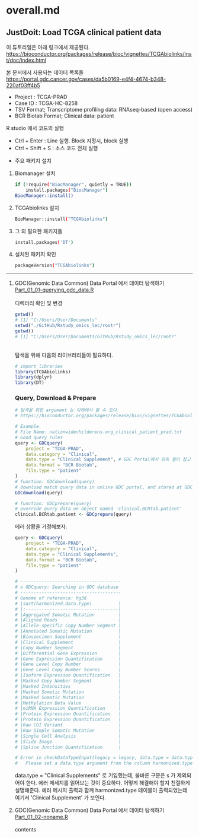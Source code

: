 # overall.md

## JustDoit: Load TCGA clinical patient data
이 튜토리얼은 아래 링크에서 제공된다.</br>
<a>
https://bioconductor.org/packages/release/bioc/vignettes/TCGAbiolinks/inst/doc/index.html</a></br>

본 문서에서 사용되는 데이터 목록들</br>
<a>https://portal.gdc.cancer.gov/cases/da5b0169-e4f4-4674-b348-220af03ff4b5</a>
* Project : TCGA-PRAD
* Case ID : TCGA-HC-8258
* TSV Format; Transcriptome profiling data: RNAseq-based (open access)
* BCR Biotab Format; Clinical data: patient

R studio 에서 코드의 실행
-  Ctrl + Enter : Line 실행. Block 지정시, block 실행
-  Ctrl + Shift + S : 소스 코드 전체 실행

* 주요 패키지 설치
 1. Biomanager 설치
     ```bash
     if (!require("BiocManager", quietly = TRUE))
         install.packages("BiocManager")
     BiocManager::install()
     ```
 2. TCGAbiolinks 설치
     ```bash
     BioManager::install("TCGAbiolinks")
     ```
 3. 그 외 필요한 패키지들
     ```bash
     install.packages('DT')
     ```
 4. 설치된 패키지 확인
     ```bash
     packageVersion("TCGAbiolinks")
     ```
---
1. GDC(Genomic Data Common) Data Portal 에서 데이터 탐색하기</br>
   <u>Part_01_01-querying_gdc_data.R</u></br>
    </br>디렉터리 확인 및 변경
    ```r
    getwd()
    # [1] "C:/Users/User/Documents"
    setwd("./GitHub/Rstudy_omics_lec/rootr")
    getwd()
    # [1] "C:/Users/User/Documents/GitHub/Rstudy_omics_lec/rootr"
    ```
    </br>탐색을 위해 다음의 라이브러리들이 필요하다.
    ```r
    # import libraries
    library(TCGAbiolinks)
    library(dplyr)
    library(DT)
    ```
    ### Query, Download & Prepare</br>
    ```r
    # 탐색을 위한 argument 는 아래에서 볼 수 있다.
    # https://bioconductor.org/packages/release/bioc/vignettes/TCGAbiolinks/inst/doc/query.html
    
    # Example.
    # File Name: nationwidechilderens.org_clinical_patient_prad.txt
    # Good query rules
    query <- GDCquery(
        project = "TCGA-PRAD",
        data.category = "Clinical",
        data.type = "Clinical Supplement", # GDC Portal에서 좌측 필터 참고
        data.format = "BCR Biotab",
        file.type = "patient"
    )
    # function: GDCdownload(query)
    # download match query data in online GDC portal, and stored at GDCdata folder in current working directory
    GDCdownload(query)

    # function: GDCprepare(query)
    # override query data on object named 'clinical.BCRtab.patient'
    clinical.BCRtab.patient <- GDCprepare(query)
    ```
    
    에러 상황을 가정해보자.
    ```r
    query <- GDCquery(
        project = "TCGA-PRAD",
        data.category = "Clinical",
        data.type = "Clinical Supplements",
        data.format = "BCR Biotab",
        file.type = "patient"
    )
    
    # --------------------------------------
    # o GDCquery: Searching in GDC database
    # --------------------------------------
    # Genome of reference: hg38
    # |sort(harmonized.data.type)          |
    # |:-----------------------------------|
    # |Aggregated Somatic Mutation         |
    # |Aligned Reads                       |
    # |Allele-specific Copy Number Segment |
    # |Annotated Somatic Mutation          |
    # |Biospecimen Supplement              |
    # |Clinical Supplement                 |
    # |Copy Number Segment                 |
    # |Differential Gene Expression        |
    # |Gene Expression Quantification      |
    # |Gene Level Copy Number              |
    # |Gene Level Copy Number Scores       |
    # |Isoform Expression Quantification   |
    # |Masked Copy Number Segment          |
    # |Masked Intensities                  |
    # |Masked Somatic Mutation             |
    # |Masked Somatic Mutation             |
    # |Methylation Beta Value              |
    # |miRNA Expression Quantification     |
    # |Protein Expression Quantification   |
    # |Protein Expression Quantification   |
    # |Raw CGI Variant                     |
    # |Raw Simple Somatic Mutation         |
    # |Single Cell Analysis                |
    # |Slide Image                         |
    # |Splice Junction Quantification      |

    # Error in checkDataTypeInput(legacy = legacy, data.type = data.type) :
    #   Please set a data.type argument from the column harmonized.type above
    ```
    data.type = "Clinical Supplements" 로 기입했는데, 올바른 구문은 s 가 제외되어야 한다. 에러 메세지를 읽어보는 것이 중요하다. 어떻게 해결해야 할지 친절하게 설명해준다. 에러 메시지 출력과 함께 harmonized.type 테이블이 출력되었는데 여기서 'Clinical Supplement' 가 보인다.


2. GDC(Genomic Data Common) Data Portal 에서 데이터 탐색하기</br>
<u>Part_01_02-noname.R</u></br>
 </br>contents






